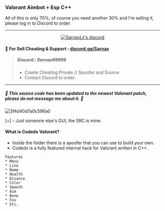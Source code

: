 
###  Valorant Aimbot + Esp C++ 
All of this is only 70%, of course you need another 30% and I'm selling it, please log in to Discord to order.

***

  <p align="center">
    <a href="https://discord.gg/bzfWPSsDfR">
        <img title="Sarnax discord" alt="SarnaxLii's discord" src="https://discord.c99.nl/widget/theme-4/582142955742298132.png"/>
    </a>
</p>


#### 💬 For Sell Cheating & Support  : [discord.gg/Sarnax](https://discord.com/invite/sarnax) 
> ##### Discord : Sarnax#9999
> - Craete Cheating Private // Spoofer and Source 
> - Contact Discord to order.

***



##### 🔺 This source code has been updated to the newest Valorant patch, please do not message me about it. 🔺

![3f4d40d7a0c596a0](https://user-images.githubusercontent.com/94861415/156389339-a2252823-97c0-4efc-89f4-f099b94b2f29.png)



[+] - Just someone else's GUI, the SRC is mine.

#### What is Codedx Valorant?

 - Inside the folder there is a spoofer that you can use to build your own. 
 - Codedx is a fully featured internal hack for Valorant written in C++.

```
Features
* Menu
* Line
* Name
* Health
* Disance
* Color
* Smooth
* Aim
* Bone
* Fov
* Etc.
```
